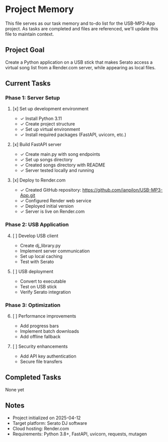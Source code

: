 # Project Memory

This file serves as our task memory and to-do list for the USB-MP3-App project. As tasks are completed and files are referenced, we'll update this file to maintain context.

## Project Goal
Create a Python application on a USB stick that makes Serato access a virtual song list from a Render.com server, while appearing as local files.

## Current Tasks

### Phase 1: Server Setup
1. [x] Set up development environment
   - ✓ Install Python 3.11
   - ✓ Create project structure
   - ✓ Set up virtual environment
   - ✓ Install required packages (FastAPI, uvicorn, etc.)

2. [x] Build FastAPI server
   - ✓ Create main.py with song endpoints
   - ✓ Set up songs directory
   - ✓ Created songs directory with README
   - ✓ Server tested locally and running

3. [x] Deploy to Render.com
   - ✓ Created GitHub repository: https://github.com/ianpilon/USB-MP3-App.git
   - ✓ Configured Render web service
   - ✓ Deployed initial version
   - ✓ Server is live on Render.com

### Phase 2: USB Application
4. [ ] Develop USB client
   - Create dj_library.py
   - Implement server communication
   - Set up local caching
   - Test with Serato

5. [ ] USB deployment
   - Convert to executable
   - Test on USB stick
   - Verify Serato integration

### Phase 3: Optimization
6. [ ] Performance improvements
   - Add progress bars
   - Implement batch downloads
   - Add offline fallback

7. [ ] Security enhancements
   - Add API key authentication
   - Secure file transfers

## Completed Tasks
None yet

## Notes
- Project initialized on 2025-04-12
- Target platform: Serato DJ software
- Cloud hosting: Render.com
- Requirements: Python 3.8+, FastAPI, uvicorn, requests, mutagen
